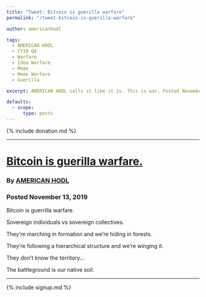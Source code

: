 ```yaml
---
title: "Tweet: Bitcoin is guerilla warfare"
permalink: "/tweet-bitcoin-is-guerilla-warfare" 

author: americanhodl

tags:
  - AMERICAN HODL
  - CY19 Q4
  - Warfare
  - Idea Warfare
  - Meme
  - Meme Warfare
  - Guerilla

excerpt: AMERICAN HODL calls it like it is. This is war. Posted November 13, 2019.

defaults:
  - scope:
      type: posts
---
```


{% include donation.md %}

***

# [Bitcoin is guerilla warfare.](https://twitter.com/american_hodl/status/1194645050967199744)
### By [AMERICAN HODL](https://twitter.com/american_hodl)
### Posted November 13, 2019

Bitcoin is guerrilla warfare.

Sovereign individuals vs sovereign collectives.

They’re marching in formation and we’re hiding in forests.

They’re following a hierarchical structure and we’re winging it.

They don’t know the territory... 

The battleground is our native soil.

***

{% include signup.md %}
